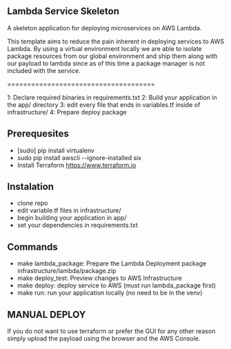 ## Lambda Service Skeleton

A skeleton application for deploying microservices on AWS Lambda.

This template aims to reduce the pain inherent in deploying services to AWS Lambda.
By using a virtual environment locally we are able to isolate package resources from our 
global environment and ship them along with our payload to lambda since as of this time a package
manager is not included with the service. 

=====================================


1: Declare required binaries in requirements.txt
2: Build your application in the app/ directory
3: edit every file that ends in variables.tf inside of infrastructure/ 
4: Prepare deploy package 


Prerequesites
------------
- [sudo] pip install virtualenv 
- sudo pip install awscli --ignore-installed six
- Install Terraform https://www.terraform.io


Instalation
------------
- clone repo
- edit variable.tf files in infrastructure/
- begin building your application in app/
- set your dependencies in requirements.txt

Commands
------------
- make lambda_package: Prepare the Lambda Deployment package infrastructure/lambda/package.zip
- make deploy_test: Preview changes to AWS Infrastructure
- make deploy: deploy service to AWS (must run lambda_package first)
- make run: run your application locally (no need to be in the venv)


MANUAL DEPLOY
------------
If you do not want to use terraform or prefer the GUI for any other reason simply upload the payload
using the browser and the AWS Console.
